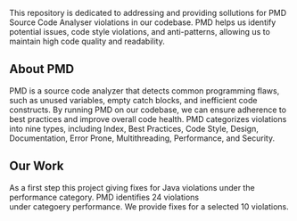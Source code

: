 This repository is dedicated to addressing and providing sollutions for PMD Source Code Analyser 
violations in our codebase. PMD helps us identify potential issues, code style violations, and anti-patterns, 
allowing us to maintain high code quality and readability.

## About PMD
PMD is a source code analyzer that detects common programming flaws, 
such as unused variables, empty catch blocks, and inefficient code constructs. 
By running PMD on our codebase, we can ensure adherence to best practices and improve overall code health.
 PMD categorizes violations into nine types, including Index, Best Practices, Code Style, Design, Documentation,
 Error Prone, Multithreading, Performance, and Security.

## Our Work
As a first step this project giving fixes for Java violations under the performance category. PMD identifies 24 violations </br>
under categoery performance. We provide fixes for a selected 10 violations.

